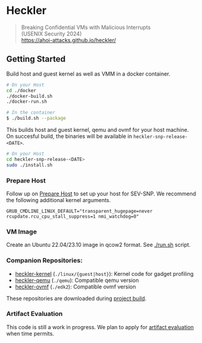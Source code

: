 # Heckler
>
> Breaking Confidential VMs with Malicious Interrupts  
> (USENIX Security 2024)  
> https://ahoi-attacks.github.io/heckler/
>

## Getting Started

Build host and guest kernel as well as VMM in a docker container.

```bash
# On your Host
cd ./docker
./docker-build.sh
./docker-run.sh

# In the container
$ ./build.sh --package
```

This builds host and guest kernel, qemu and ovmf for your host machine.
On succesful build, the binaries will be available in `heckler-snp-release-<DATE>`.

```bash
# On your Host
cd heckler-snp-release-<DATE>
sudo ./install.sh
````

### Prepare Host
Follow up on [Prepare Host](./README-amdsev.md#prepare-host) to set up your host for SEV-SNP.
We recommend the following additional kernel arguments. 
```
GRUB_CMDLINE_LINUX_DEFAULT="transparent_hugepage=never rcupdate.rcu_cpu_stall_suppress=1 nmi_watchdog=0"
```


### VM Image
Create an Ubuntu 22.04/23.10 image in qcow2 format. See [./run.sh](./run_vm_sudo.sh) script.

### Companion Repositories:
- [heckler-kernel](https://github.com/ahoi-attacks/heckler-kernel) (`./linux/{guest|host}`): Kernel code for gadget profiling
- [heckler-qemu](https://github.com/ahoi-attacks/heckler-qemu) (`./qemu`): Compatible qemu version
- [heckler-ovmf](https://github.com/ahoi-attacks/heckler-ovmf) (`./edk2`): Compatible ovmf version

These repositories are downloaded during [project build](./build.sh). 

### Artifact Evaluation
This code is still a work in progress.
We plan to apply for [artifact evaluation](https://secartifacts.github.io/) when time permits.
